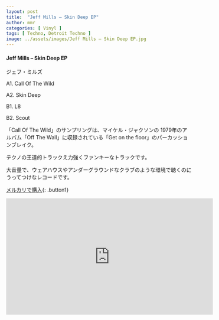 ```yaml
---
layout: post
title:  "Jeff Mills – Skin Deep EP"
author: mmr
categories: [ Vinyl ]
tags: [ Techno, Detroit Techno ]
image: ../assets/images/Jeff Mills – Skin Deep EP.jpg
---
```


#### Jeff Mills – Skin Deep EP

ジェフ・ミルズ

A1. Call Of The Wild

A2. Skin Deep

B1. L8

B2. Scout

「Call Of The Wild」のサンプリングは、マイケル・ジャクソンの 1979年のアルバム「Off The Wall」に収録されている「Get on the floor」のパーカッションブレイク。

テクノの王道的トラックえ力強くファンキーなトラックです。

大音量で、ウェアハウスやアンダーグラウンドなクラブのような環境で聴くのにうってつけなレコードです。

[メルカリで購入](https://jp.mercari.com/item/m68002048690?afid=6142608987){: .button1}


<iframe width="560" height="315" src="https://www.youtube.com/embed/Hzs8AYzUKfU?si=Zmah0AWVN_kd7QeU" title="YouTube video player" frameborder="0" allow="accelerometer; autoplay; clipboard-write; encrypted-media; gyroscope; picture-in-picture; web-share" referrerpolicy="strict-origin-when-cross-origin" allowfullscreen></iframe>